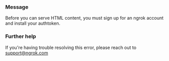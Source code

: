 
### Message
Before you can serve HTML content, you must sign up for an ngrok account and install your authtoken.

### Further help
If you're having trouble resolving this error, please reach out to [support@ngrok.com](mailto:support@ngrok.com?subject=Help%20with%20ERR_NGROK_6022)

